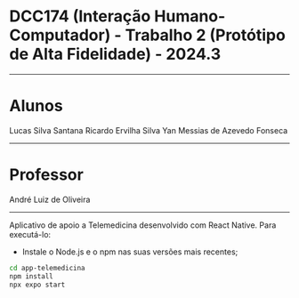 # DCC174 (Interação Humano-Computador) - Trabalho 2 (Protótipo de Alta Fidelidade) - 2024.3

<hr>

# Alunos
Lucas Silva Santana
Ricardo Ervilha Silva
Yan Messias de Azevedo Fonseca

<hr>

# Professor
André Luiz de Oliveira

<hr>

Aplicativo de apoio a Telemedicina desenvolvido com React Native. Para executá-lo:

- Instale o Node.js e o npm nas suas versões mais recentes;

```bash
cd app-telemedicina
npm install
npx expo start
```
